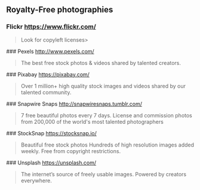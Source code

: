 ## Royalty-Free photographies

### Flickr <https://www.flickr.com/> 

  >Look for copyleft licenses>

### Pexels <http://www.pexels.com/>

> The best free stock photos & videos shared by talented creators.

### Pixabay <https://pixabay.com/>

> Over 1 million+ high quality stock images and videos shared by our talented community.
 
### Snapwire Snaps <http://snapwiresnaps.tumblr.com/>

> 7 free beautiful photos every 7 days. License and commission photos from 200,000 of the world's
> most talented photographers

### StockSnap <https://stocksnap.io/>

> Beautiful free stock photos Hundreds of high resolution images added weekly. Free from copyright
> restrictions.

### Unsplash <https://unsplash.com/>

> The internet’s source of freely usable images. Powered by creators everywhere.

